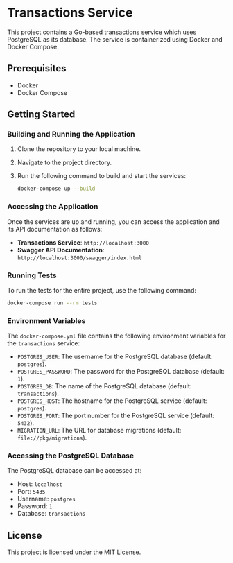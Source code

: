 # Transactions Service

This project contains a Go-based transactions service which uses PostgreSQL as its database. The service is containerized using Docker and Docker Compose.

## Prerequisites

- Docker
- Docker Compose

## Getting Started

### Building and Running the Application

1. Clone the repository to your local machine.
2. Navigate to the project directory.
3. Run the following command to build and start the services:

    ```sh
    docker-compose up --build
    ```

### Accessing the Application

Once the services are up and running, you can access the application and its API documentation as follows:

- **Transactions Service**: `http://localhost:3000`
- **Swagger API Documentation**: `http://localhost:3000/swagger/index.html`

### Running Tests

To run the tests for the entire project, use the following command:

```sh
docker-compose run --rm tests
 ```
 
### Environment Variables

The `docker-compose.yml` file contains the following environment variables for the `transactions` service:

- `POSTGRES_USER`: The username for the PostgreSQL database (default: `postgres`).
- `POSTGRES_PASSWORD`: The password for the PostgreSQL database (default: `1`).
- `POSTGRES_DB`: The name of the PostgreSQL database (default: `transactions`).
- `POSTGRES_HOST`: The hostname for the PostgreSQL service (default: `postgres`).
- `POSTGRES_PORT`: The port number for the PostgreSQL service (default: `5432`).
- `MIGRATION_URL`: The URL for database migrations (default: `file://pkg/migrations`).

### Accessing the PostgreSQL Database

The PostgreSQL database can be accessed at:

- Host: `localhost`
- Port: `5435`
- Username: `postgres`
- Password: `1`
- Database: `transactions`
## License

This project is licensed under the MIT License.

